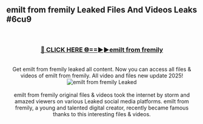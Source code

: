 ## emilt from fremily Leaked Files And Videos Leaks #6cu9
<br>
<div align="center">
<h3><a href="https://watchclip.my.id/emilt from fremily" rel="nofollow">🔴 CLICK HERE 🌐==►►emilt from fremily</a></h3>
<br>
Get emilt from fremily leaked all content. Now you can access all files & videos of emilt from fremily. All video and files new update 2025!
<br>
<a href="https://watchclip.my.id/emilt from fremily" rel="nofollow" data-target="animated-image.originalLink"><img src="https://i.ibb.co.com/WyWwxjT/player-gif2.gif" alt="emilt from fremily Leaked" style="max-width: 100%; display: inline-block;" data-target="animated-image.originalImage"></a>
<br><br>
emilt from fremily original files & videos took the internet by storm and amazed viewers on various Leaked social media platforms. emilt from fremily, a young and talented digital creator, recently became famous thanks to this interesting files & videos.
</div>
<br>